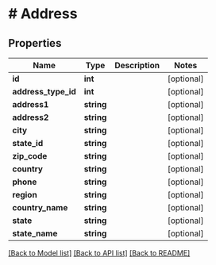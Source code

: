 # # Address

## Properties

Name | Type | Description | Notes
------------ | ------------- | ------------- | -------------
**id** | **int** |  | [optional]
**address_type_id** | **int** |  | [optional]
**address1** | **string** |  | [optional]
**address2** | **string** |  | [optional]
**city** | **string** |  | [optional]
**state_id** | **string** |  | [optional]
**zip_code** | **string** |  | [optional]
**country** | **string** |  | [optional]
**phone** | **string** |  | [optional]
**region** | **string** |  | [optional]
**country_name** | **string** |  | [optional]
**state** | **string** |  | [optional]
**state_name** | **string** |  | [optional]

[[Back to Model list]](../../README.md#models) [[Back to API list]](../../README.md#endpoints) [[Back to README]](../../README.md)
